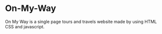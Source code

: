 # On-My-Way
On My Way is a single page tours and travels website made by using HTML CSS and javascript. 
